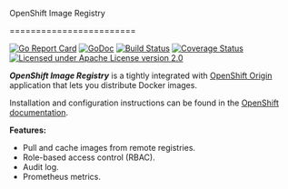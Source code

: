 OpenShift Image Registry

========================

[![Go Report Card](https://goreportcard.com/badge/github.com/openshift/image-registry)](https://goreportcard.com/report/github.com/openshift/image-registry)
[![GoDoc](https://godoc.org/github.com/openshift/image-registry?status.svg)](https://godoc.org/github.com/openshift/image-registry)
[![Build Status](https://travis-ci.org/openshift/origin.svg?branch=master)](https://travis-ci.org/openshift/origin)
[![Coverage Status](https://coveralls.io/repos/github/openshift/image-registry/badge.svg?branch=master)](https://coveralls.io/github/openshift/image-registry?branch=master)
[![Licensed under Apache License version 2.0](https://img.shields.io/github/license/openshift/image-registry.svg?maxAge=2592000)](https://www.apache.org/licenses/LICENSE-2.0)

***OpenShift Image Registry*** is a tightly integrated with [OpenShift Origin](https://www.openshift.org/) application that lets you distribute Docker images.

Installation and configuration instructions can be found in the
[OpenShift documentation](https://docs.okd.io/latest/install_config/registry/index.html).

**Features:**

* Pull and cache images from remote registries.
* Role-based access control (RBAC).
* Audit log.
* Prometheus metrics.
